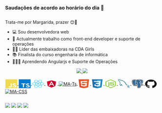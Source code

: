 ### Saudações de acordo ao horário do dia 👋
##
Trata-me por Margarida, prazer 😊🤝



- 💻 Sou desenvolvedora web
- 🎯 Actualmente trabalho como front-end developer e suporte de operações
- 👩‍💻 Líder das embaixadoras na CDA Girls
- 📚 Finalista do curso engenharia de informática
- 📝👩‍💻 Aprendendo Angularjs e Suporte de Operações

<div align="center">
  <a href="https://github.com/Margarida-Andre">
  <img height="180em" src="https://github-readme-stats.vercel.app/api?username=Margarida-Andre&show_icons=true&theme=dracula&include_all_commits=true&count_private=true"/>
  <img height="180em" src="https://github-readme-stats.vercel.app/api/top-langs/?username=Margarida-Andre&layout=compact&langs_count=7&theme=dark"/>
</div>
  
<div style="display: inline_block"><br>
  <img align="center" alt="MA-Js" height="30" width="40" src="https://raw.githubusercontent.com/devicons/devicon/master/icons/javascript/javascript-plain.svg">
  <img align="center" alt="MA-Ts" height="30" width="40" src="https://raw.githubusercontent.com/devicons/devicon/master/icons/typescript/typescript-plain.svg">
  <img align="center" alt="MA-React" height="30" width="40" src="https://raw.githubusercontent.com/devicons/devicon/master/icons/react/react-original.svg">
  <img align="center" alt="MA-React" height="30" width="40" src="https://raw.githubusercontent.com/devicons/devicon/master/icons/angular/angular-original.svg">
  <img align="center" alt="MA-Ts" height="30" width="40" src="https://cdn.jsdelivr.net/gh/devicons/devicon/icons/nextjs/nextjs-original.svg">
  <img align="center" alt="MA-HTML" height="30" width="40" src="https://raw.githubusercontent.com/devicons/devicon/master/icons/html5/html5-original.svg">
  <img align="center" alt="MA-CSS" height="30" width="40" src="https://raw.githubusercontent.com/devicons/devicon/master/icons/css3/css3-original.svg">
  <img align="center" alt="MA-CSS" height="30" width="40" src="https://raw.githubusercontent.com/devicons/devicon/master/icons/nodejs/nodejs-original.svg">
  <img align="center" alt="MA-CSS" height="30" width="40" src="https://raw.githubusercontent.com/devicons/devicon/master/icons/mysql/mysql-original.svg">
  <img align="center" alt="MA-CSS" height="30" width="40" src="https://raw.githubusercontent.com/devicons/devicon/master/icons/postgresql/postgresql-original.svg">
  <img align="center" alt="MA-CSS" height="30" width="40" src="https://raw.githubusercontent.com/devicons/devicon/master/icons/github/github-original.svg">
  <img align="center" alt="MA-CSS" height="30" width="40" src="https://cdn.jsdelivr.net/gh/devicons/devicon/icons/xd/xd-plain.svg">  
</div>

 ##
  
 <div> 
  <a href="https://www.instagram.com/margaridaandre22/" target="_blank"><img src="https://img.shields.io/badge/-Instagram-%23E4405F?style=for-the-badge&logo=instagram&logoColor=white" target="_blank"></a>
 <a href="https://discord.com" target="_blank"><img src="https://img.shields.io/badge/Discord-7289DA?style=for-the-badge&logo=discord&logoColor=white" target="_blank"></a>   
  <a href="https://www.linkedin.com/in/margarida-andr%C3%A9-506177204/" target="_blank"><img src="https://img.shields.io/badge/-LinkedIn-%230077B5?style=for-the-badge&logo=linkedin&logoColor=white" target="_blank"></a> 
  <a href="https://web.facebook.com/margarethamaral.andre/" target="_blank"><img src="https://img.shields.io/badge/-Facebook-%23E4405F?style=for-the-badge&logo=facebook&logoColor=white" target="_blank"></a>

 
</div>


